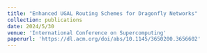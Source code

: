 ```yaml
---
title: "Enhanced UGAL Routing Schemes for Dragonfly Networks"
collection: publications
date: 2024/5/30
venue: 'International Conference on Supercomputing'
paperurl: 'https://dl.acm.org/doi/abs/10.1145/3650200.3656602'
---
```

